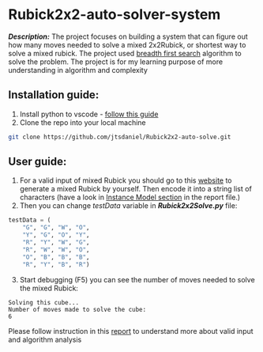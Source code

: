 # Rubick2x2-auto-solver-system

***Description:*** The project focuses on building a system that can figure out how many moves needed to solve a mixed 2x2Rubick, or shortest way to solve a mixed rubick. The project used [breadth first search](https://www.hackerearth.com/practice/algorithms/graphs/breadth-first-search/tutorial/) algorithm to solve the problem. The project is for my learning purpose of more understanding in algorithm and complexity

## Installation guide:

1. Install python to vscode - [follow this guide](https://code.visualstudio.com/docs/python/python-tutorial)
2. Clone the repo into your local machine
```bash
git clone https://github.com/jtsdaniel/Rubick2x2-auto-solve.git
```

## User guide:
1. For a valid input of mixed Rubick you should go to this [website](https://www.grubiks.com/puzzles/rubiks-mini-cube-2x2x2/) to generate a mixed Rubick by yourself. Then encode it into a string list of characters (have a look in [Instance Model section](https://github.com/jtsdaniel/Rubick2x2-auto-solve/blob/master/Report.pdf) in the report file.)
2. Then you can change *testData* variable in ***Rubick2x2Solve.py*** file:
```python
testData = (
    "G", "G", "W", "O",
    "Y", "G", "O", "Y",
    "R", "Y", "W", "G",
    "R", "W", "W", "O",
    "O", "B", "B", "B",
    "R", "Y", "B", "R")
```
3. Start debugging (F5) you can see the number of moves needed to solve the mixed Rubick:

```
Solving this cube...
Number of moves made to solve the cube:
6
```

Please follow instruction in this [report](https://github.com/jtsdaniel/Rubick2x2-auto-solve/blob/master/Report.pdf) to understand more about valid input and algorithm analysis
